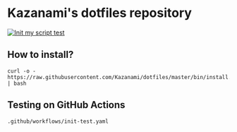 # Kazanami's dotfiles repository  
[![Init my script test](https://github.com/Kazanami/dotfiles/workflows/Init%20my%20script%20test/badge.svg)](https://github.com/Kazanami/dotfiles/actions)
## How to install?
```
curl -o - https://raw.githubusercontent.com/Kazanami/dotfiles/master/bin/install.sh | bash
```

## Testing on GitHub Actions
```
.github/workflows/init-test.yaml
```
